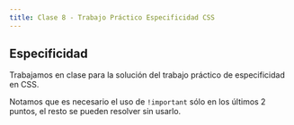 ```yaml
---
title: Clase 8 - Trabajo Práctico Especificidad CSS
---
```


## Especificidad

Trabajamos en clase para la solución del trabajo práctico de especificidad en CSS.

Notamos que es necesario el uso de `!important` sólo en los últimos 2 puntos, el resto se pueden resolver sin usarlo.